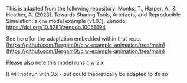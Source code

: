 This is adapted from the following repository:
Monks, T., Harper, A., & Heather, A. (2023). Towards Sharing Tools, Artefacts, and Reproducible Simulation: a ciw model example (v1.0.1). Zenodo. https://doi.org/10.5281/zenodo.10051494

See here for the adaptation embedded within that repo: [https://github.com/Bergam0t/ciw-example-animation/tree/main](https://github.com/Bergam0t/ciw-example-animation/tree/main)

Please also note this model runs ciw 2.x

It will not run with 3.x - but could theoretically be adapted to do so
